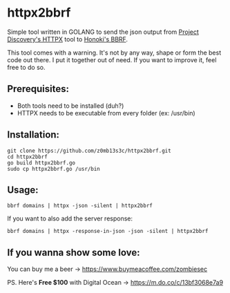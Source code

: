 # httpx2bbrf

Simple tool written in GOLANG to send the json output from [Project Discovery's HTTPX](https://github.com/projectdiscovery/httpx) tool to [Honoki's BBRF](
https://github.com/honoki/bbrf-client).

This tool comes with a warning. It's not by any way, shape or form the best code out there. I put it together out of need. If you want to improve it, feel free to do so.

## Prerequisites:

- Both tools need to be installed (duh?)
- HTTPX needs to be executable from every folder (ex: /usr/bin)

## Installation:
```
git clone https://github.com/z0mb13s3c/httpx2bbrf.git
cd httpx2bbrf
go build httpx2bbrf.go
sudo cp httpx2bbrf.go /usr/bin
```

## Usage:
```
bbrf domains | httpx -json -silent | httpx2bbrf
```

If you want to also add the server response:
```
bbrf domains | httpx -response-in-json -json -silent | httpx2bbrf
```

## If you wanna show some love:

You can buy me a beer -> https://www.buymeacoffee.com/zombiesec

PS. Here's **Free $100** with Digital Ocean -> https://m.do.co/c/13bf3068e7a9
